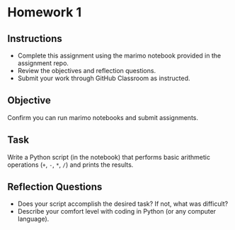 # Homework 1

## Instructions

- Complete this assignment using the marimo notebook provided in the assignment repo.
- Review the objectives and reflection questions.
- Submit your work through GitHub Classroom as instructed.

## Objective

Confirm you can run marimo notebooks and submit assignments.

## Task

Write a Python script (in the notebook) that performs basic arithmetic operations (`+`, `-`, `*`, `/`) and prints the results.

## Reflection Questions

- Does your script accomplish the desired task? If not, what was difficult?
- Describe your comfort level with coding in Python (or any computer language).